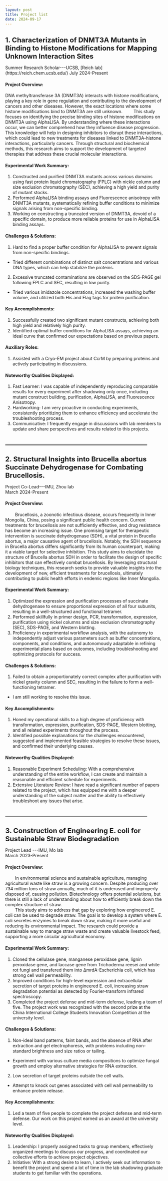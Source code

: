 ```yaml
---
layout: post
title: Project list
date: 2024-09-17
---
```


<h1 style="font-size: 22px;">1. Characterization of DNMT3A Mutants in Binding to Histone Modifications for Mapping Unknown Interaction Sites</h1>
Summer Research Scholar---UCSB, [Reich lab](https://reich.chem.ucsb.edu/)                         
July 2024-Present

#### Project Overview:
DNA methyltransferase 3A (DNMT3A) interacts with histone modifications, playing a key role in gene regulation and contributing to the development of cancers and other diseases. However, the exact locations where some histone modifications bind to DNMT3A are still unknown.
&nbsp;&nbsp;&nbsp;&nbsp;&nbsp;&nbsp;&nbsp;&nbsp;This study focuses on identifying the precise binding sites of histone modifications on DNMT3A using AlphaLISA. By understanding where these interactions occur, we can better comprehend how they influence disease progression. This knowledge will help in designing inhibitors to disrupt these interactions, which could lead to new treatments for diseases linked to DNMT3A-histone interactions, particularly cancers. Through structural and biochemical methods, this research aims to support the development of targeted therapies that address these crucial molecular interactions.

#### Experimental Work Summary:
1. Constructed and purified DNMT3A mutants across various domains using fast protein liquid chromatography (FPLC) with nickle column and size exclusion chromatography (SEC), achieving a high yield and purity of mutant stocks.
2. Performed AlphaLISA binding assays and Fluorescence anisotropy with DNMT3A mutants, systematically refining buffer conditions to minimize signals arising from non-specific binding.
3. Working on constructing a truncated version of DNMT3A, devoid of a specific domain, to produce more reliable proteins for use in AlphaLISA binding assays.

#### Challenges & Solutions:
1. Hard to find a proper buffer condition for AlphaLISA to prevent signals from non-specific bindings.
* Tried different combinations of distinct salt concentrations and various DNA types, which can help stabilize the proteins.
2. Excessive truncated contaminations are observed on the SDS-PAGE gel following FPLC and SEC, resulting in low purity.
* Tried various imidazole concentrations, increased the washing buffer volume, and utilized both His and Flag tags for protein purification.

#### Key Accomplishments:
1. Successfully created two significant mutant constructs, achieving both high yield and relatively high purity.
2. Identified optimal buffer conditions for AlphaLISA assays, achieving an ideal curve that confirmed our expectations based on previous papers.

#### Auxiliary Roles:
1. Assisted with a Cryo-EM project about CcrM by preparing proteins and actively participating in discussions.

#### Noteworthy Qualities Displayed:
1. Fast Learner: I was capable of independently reproducing comparable results for every experiment after shadowing only once, including mutant construct building, purification, AlphaLISA, and Fluorescence Anisotropy.
2. Hardworking: I am very proactive in conducting experiments, consistently prioritizing them to enhance efficiency and accelerate the troubleshooting process.
3. Communicative: I frequently engage in discussions with lab members to update and share perspectives and results related to this projects.
<div style="height: 1em;"></div>

<hr style="width: 90%; height: 2px; background-color: black; border: none;">

<h1 style="font-size: 22px;">2. Structural Insights into Brucella abortus Succinate Dehydrogenase for Combating Brucellosis.</h1>

Project Co-Lead---IMU, Zhou lab<br>
March 2024-Present

#### Project Overview:<br>
 &nbsp;&nbsp;&nbsp;&nbsp;&nbsp;&nbsp;&nbsp;&nbsp;Brucellosis, a zoonotic infectious disease, occurs frequently in Inner Mongolia, China, posing a significant public health concern. Current treatments for brucellosis are not sufficiently effective, and drug resistance has become an increasing issue. One promising target for therapeutic intervention is succinate dehydrogenase (SDH), a vital protein in Brucella abortus, a major causative agent of brucellosis. Notably, the SDH sequence in Brucella abortus differs significantly from its human counterpart, making it a viable target for selective inhibition. This study aims to elucidate the structure of Brucella abortus SDH in order to facilitate the design of specific inhibitors that can effectively combat brucellosis. By leveraging structural biology techniques, this research seeks to provide valuable insights into the development of new, efficient treatments for brucellosis, ultimately contributing to public health efforts in endemic regions like Inner Mongolia.

#### Experimental Work Summary:
1. Optimized the expression and purification processes of succinate dehydrogenase to ensure proportional expression of all four subunits, resulting in a well-structured and functional tetramer.
2. Performed skillfully in primer design, PCR, transformation, expression, purification using nickel columns and size exclusion chromatography (SEC), SDS-PAGE, and Western blotting.
3. Proficiency in experimental workflow analysis, with the autonomy to independently adjust various parameters such as buffer concentrations, components, and conditions, and autonomously adaptable in refining experimental plans based on outcomes, including troubleshooting and optimizing protocols for success.

#### Challenges & Solutions:
1. Failed to obtain a proportionately correct complex after purification with nickel gravity column and SEC, resulting in the failure to form a well-functioning tetramer.
* I am still working to resolve this issue.

#### Key Accomplishments:
1. Honed my operational skills to a high degree of proficiency with transformation, expression, purification, SDS-PAGE, Western blotting, and all related experiments throughout the process.
2. Identified possible explanations for the challenges encountered, suggested and implemented feasible strategies to resolve these issues, and confirmed their underlying causes.
   
#### Noteworthy Qualities Displayed:
1. Reasonable Experiment Scheduling: With a comprehensive understanding of the entire workflow, I can create and maintain a reasonable and efficient schedule for experiments.
2. Extensive Literature Review: I have read a significant number of papers related to the project, which has equipped me with a deeper understanding of the subject matter and the ability to effectively troubleshoot any issues that arise. 

<div style="height: 1em;"></div>

<hr style="width: 90%; height: 2px; background-color: black; border: none;">

<h1 style="font-size: 22px;">3. Construction of Engineering E. coli for Sustainable Straw Biodegradation</h1>

Project Lead ---IMU, Mo lab<br>
March 2023-Present

#### Project Overview:<br>
 &nbsp;&nbsp;&nbsp;&nbsp;&nbsp;&nbsp;&nbsp;&nbsp;In environmental science and sustainable agriculture, managing agricultural waste like straw is a growing concern. Despite producing over 734 million tons of straw annually, much of it is underused and improperly disposed of, causing pollution. Biotechnology offers potential solutions, but there is still a lack of understanding about how to efficiently break down the complex structure of straw.<br>
&nbsp;&nbsp;&nbsp;&nbsp;&nbsp;&nbsp;&nbsp;&nbsp;This study aims to address that gap by exploring how engineered E. coli can be used to degrade straw. The goal is to develop a system where E. coli secretes enzymes to break down straw, making it more useful and reducing its environmental impact. The research could provide a sustainable way to manage straw waste and create valuable livestock feed, supporting a more circular agricultural economy.

#### Experimental Work Summary:
1. Cloned the cellulase gene, manganese peroxidase gene, lignin peroxidase gene, and laccase gene from Trichoderma reesei and white rot fungi and transfered them into ΔmrdA-Escherichia coli, which has strong cell wall permeability.
2. Improved conditions for high-level expression and extracellular secretion of target proteins in engineered E. coli, increasing straw degradation potential as detected by Fourier-transform infrared spectroscopy.
3. Completed the project defense and mid-term defense, leading a team of five. The project work was recognized with the second prize at the China International College Students Innovation Competition at the university level.

#### Challenges & Solutions:
1. Non-ideal band patterns, faint bands, and the absence of RNA after extraction and gel electrophoresis, with problems including non-standard brightness and size ratios or tailing.
* Experiment with various culture media compositions to optimize fungal growth and employ alternative strategies for RNA extraction.
2. Low secretion of target proteins outside the cell walls.
* Attempt to knock out genes associated with cell wall permeability to enhance protein release.

#### Key Accomplishments:
1. Led a team of five people to complete the project defense and mid-term defense. Our work on this project earned us an award at the university level.

#### Noteworthy Qualities Displayed:
1. Leadership: I properly assigned tasks to group members, effectively organized meetings to discuss our progress, and coordinated our collective efforts to achieve project objectives. 
2. Initiative: With a strong desire to learn, I actively seek out information to benefit the project and spend a lot of time in the lab shadowing graduate students to get familiar with the operations.
